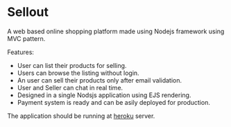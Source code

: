 # Sellout
A web based online shopping platform made using Nodejs framework using MVC pattern.

Features:
* User can list their products for selling.
* Users can browse the listing without login.
* An user can sell their products only after email validation.
* User and Seller can chat in real time.
* Designed in a single Nodsjs application using EJS rendering.
* Payment system is ready and can be asily deployed for production.

The application should be running at [heroku](https://sellout-products.herokuapp.com/) server.
